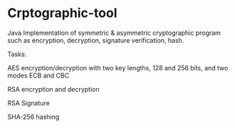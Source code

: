 # Crptographic-tool


Java Implementation of symmetric & asymmetric cryptographic program such as encryption, decryption, signature verification, hash.

Tasks:

AES encryption/decryption with two key lengths, 128 and 256 bits, and two modes ECB and CBC

RSA encryption and decryption

RSA Signature

SHA-256 hashing
